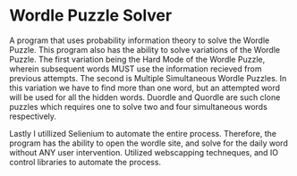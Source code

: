 # Wordle Puzzle Solver
A program that uses probability information theory to solve the Wordle Puzzle. This program also has the ability to solve variations of the Wordle Puzzle. 
The first variation being the Hard Mode of the Wordle Puzzle, wherein subsequent words MUST use the information recieved from previous attempts. The second is 
Multiple Simultaneous Wordle Puzzles. In this variation we have to find more than one word, but an attempted word will be used for all the hidden words. 
Duordle and Quordle are such clone puzzles which requires one to solve two and four simultaneous words respectively.

Lastly I utillized Selienium to automate the entire process. Therefore, the program has the ability to open the wordle site, and solve for the daily word without ANY
user intervention. Utilized webscapping techneques, and IO control libraries to automate the process.
